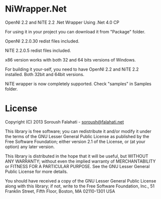 NiWrapper.Net
=============

OpenNI 2.2 and NiTE 2.2 .Net Wrapper
Using .Net 4.0 CP

For using it in your project you can download it from "Package" folder.

OpenNI 2.2.0.30 redist files included.

NiTE 2.2.0.5 redist files included.



x86 version works with both 32 and 64 bits versions of Windows.

For building it your-self, you need to have OpenNI 2.2 and NiTE 2.2 installed. Both 32bit and 64bit versions.

NiTE wrapper is now completely supported. Check "samples" in Samples folder.

License
=============
Copyright (C) 2013 Soroush Falahati - soroush@falahati.net

This library is free software; you can redistribute it and/or
modify it under the terms of the GNU Lesser General Public
License as published by the Free Software Foundation; either
version 2.1 of the License, or (at your option) any later version.

This library is distributed in the hope that it will be useful,
but WITHOUT ANY WARRANTY; without even the implied warranty of
MERCHANTABILITY or FITNESS FOR A PARTICULAR PURPOSE.  See the GNU
Lesser General Public License for more details.

You should have received a copy of the GNU Lesser General Public
License along with this library; if not, write to the Free Software
Foundation, Inc., 51 Franklin Street, Fifth Floor, Boston, MA  02110-1301  USA